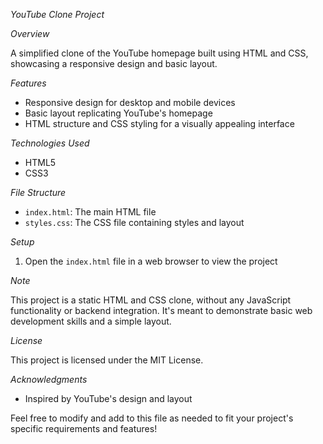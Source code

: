 *YouTube Clone Project*

*Overview*

A simplified clone of the YouTube homepage built using HTML and CSS, showcasing a responsive design and basic layout.

*Features*

- Responsive design for desktop and mobile devices
- Basic layout replicating YouTube's homepage
- HTML structure and CSS styling for a visually appealing interface

*Technologies Used*

- HTML5
- CSS3

*File Structure*

- `index.html`: The main HTML file
- `styles.css`: The CSS file containing styles and layout

*Setup*

1. Open the `index.html` file in a web browser to view the project

*Note*

This project is a static HTML and CSS clone, without any JavaScript functionality or backend integration. It's meant to demonstrate basic web development skills and a simple layout.

*License*

This project is licensed under the MIT License.

*Acknowledgments*

- Inspired by YouTube's design and layout

Feel free to modify and add to this file as needed to fit your project's specific requirements and features!
